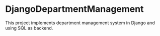 # DjangoDepartmentManagement

This project implements department management system in Django and using SQL as backend. 
